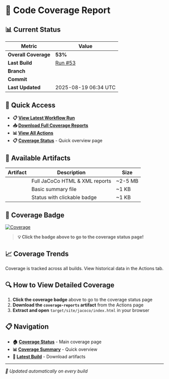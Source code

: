# 🎯 Code Coverage Report

## 📊 Current Status

| Metric | Value |
|--------|-------|
| **Overall Coverage** | **53%** |
| **Last Build** | [Run #53](https://github.com/Gqlex/gqlex-path-selection-java/actions/runs/17061559356) |
| **Branch** |  |
| **Commit** | [](https://github.com/Gqlex/gqlex-path-selection-java/commit/29116096dc3be8d5acf21118d255a204b1cbdb45) |
| **Last Updated** | 2025-08-19 06:34 UTC |

## 🔗 Quick Access

- **📋 [View Latest Workflow Run](https://github.com/Gqlex/gqlex-path-selection-java/actions/runs/17061559356)**
- **📥 [Download Full Coverage Reports](https://github.com/Gqlex/gqlex-path-selection-java/actions/runs/17061559356)**
- **📊 [View All Actions](https://github.com/Gqlex/gqlex-path-selection-java/actions)**
- **📋 [Coverage Status](https://github.com/Gqlex/gqlex-path-selection-java/blob/main/docs/COVERAGE_STATUS.md)** - Quick overview page

## 📁 Available Artifacts

| Artifact | Description | Size |
|----------|-------------|------|
|  | Full JaCoCo HTML & XML reports | ~2-5 MB |
|  | Basic summary file | ~1 KB |
|  | Status with clickable badge | ~1 KB |

## 🎨 Coverage Badge

[![Coverage](https://img.shields.io/badge/coverage-53%-brightgreen?style=flat&logo=java)](https://github.com/Gqlex/gqlex-path-selection-java/blob/main/docs/COVERAGE_STATUS.md)

> **💡 Click the badge above to go to the coverage status page!**

## 📈 Coverage Trends

Coverage is tracked across all builds. View historical data in the Actions tab.

## 🔍 How to View Detailed Coverage

1. **Click the coverage badge** above to go to the coverage status page
2. **Download the `coverage-reports` artifact** from the Actions page
3. **Extract and open** `target/site/jacoco/index.html` in your browser

## 📋 Navigation

- **🏠 [Coverage Status](https://github.com/Gqlex/gqlex-path-selection-java/blob/main/docs/COVERAGE_STATUS.md)** - Main coverage page
- **📊 [Coverage Summary](https://github.com/Gqlex/gqlex-path-selection-java/blob/main/docs/COVERAGE_SUMMARY.md)** - Quick overview
- **🚀 [Latest Build](https://github.com/Gqlex/gqlex-path-selection-java/actions/runs/17061559356)** - Download artifacts

---
*🔄 Updated automatically on every build*
